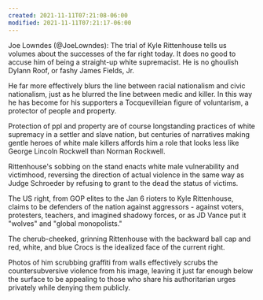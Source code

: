 ```yaml
---
created: 2021-11-11T07:21:08-06:00
modified: 2021-11-11T07:21:17-06:00
---
```


Joe Lowndes (@JoeLowndes): The trial of Kyle Rittenhouse tells us volumes about the successes of the far right today. It does no good to accuse him of being a straight-up white supremacist. He is no ghoulish Dylann Roof, or fashy James Fields, Jr.

He far more effectively blurs the line between racial nationalism and civic nationalism, just as he blurred the line between medic and killer. In this way he has become for his supporters a Tocquevilleian figure of  voluntarism, a protector of people and property.

Protection of ppl and property are of course longstanding practices of white supremacy in a settler and slave nation, but centuries of narratives making gentle heroes of white male killers affords him a role that looks less like George Lincoln Rockwell than Norman Rockwell.

Rittenhouse's sobbing on the stand enacts white male vulnerability and victimhood, reversing the direction of actual violence in the same way as Judge Schroeder by refusing to grant to the dead the status of victims.

The US right, from GOP elites to the Jan 6 rioters to Kyle Rittenhouse, claims to be defenders of the nation against aggressors - against voters, protesters, teachers, and imagined shadowy forces, or as JD Vance put it "wolves" and "global monopolists."

The cherub-cheeked, grinning Rittenhouse with the backward ball cap and red, white, and blue Crocs is the idealized face of the current right.

Photos of him scrubbing graffiti from walls effectively scrubs the countersubversive violence from his image, leaving it just far enough below the surface to be appealing to those who share his authoritarian urges privately while denying them publicly.
